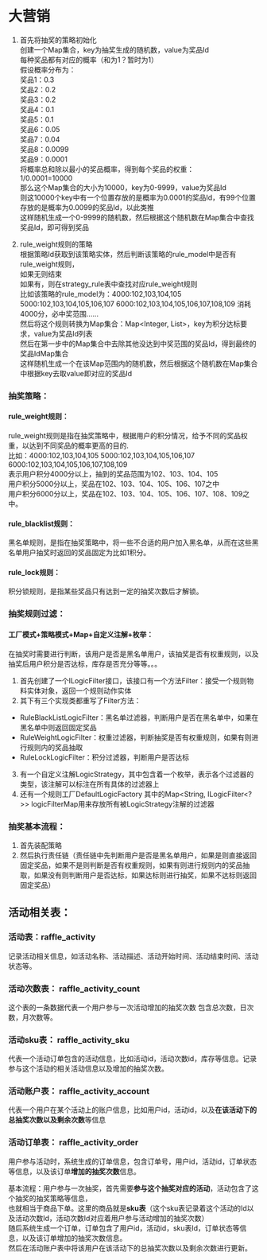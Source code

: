 # 大营销

1. 首先将抽奖的策略初始化  
创建一个Map集合，key为抽奖生成的随机数，value为奖品Id  
每种奖品都有对应的概率（和为1？暂时为1）  
假设概率分布为：  
奖品1：0.3  
奖品2：0.2   
奖品3：0.2  
奖品4：0.1  
奖品5：0.1  
奖品6：0.05  
奖品7：0.04  
奖品8：0.0099  
奖品9：0.0001   
将概率总和除以最小的奖品概率，得到每个奖品的权重：  
1/0.0001=10000  
那么这个Map集合的大小为10000，key为0-9999，value为奖品Id  
则这10000个key中有一个位置存放的是概率为0.0001的奖品Id，有99个位置存放的是概率为0.0099的奖品Id，以此类推  
这样随机生成一个0-9999的随机数，然后根据这个随机数在Map集合中查找奖品Id，即可得到奖品  

2. rule_weight规则的策略  
根据策略Id获取到该策略实体，然后判断该策略的rule_model中是否有rule_weight规则，  
如果无则结束   
如果有，则在strategy_rule表中查找对应rule_weight规则   
比如该策略的rule_model为：4000:102,103,104,105 5000:102,103,104,105,106,107 6000:102,103,104,105,106,107,108,109
消耗4000分，必中奖范围......  
然后将这个规则转换为Map集合：Map<Integer, List<Integer>>，key为积分达标要求，value为奖品Id列表  
然后在第一步中的Map集合中去除其他没达到中奖范围的奖品Id，得到最终的奖品IdMap集合  
这样随机生成一个在该Map范围内的随机数，然后根据这个随机数在Map集合中根据key去取value即对应的奖品Id  

### 抽奖策略：

#### rule_weight规则：

rule_weight规则是指在抽奖策略中，根据用户的积分情况，给予不同的奖品权重，以达到不同奖品的概率更高的目的.  
比如：4000:102,103,104,105 5000:102,103,104,105,106,107 6000:102,103,104,105,106,107,108,109  
表示用户积分4000分以上，抽到的奖品范围为102、103、104、105   
用户积分5000分以上，奖品在102、103、104、105、106、107之中   
用户积分6000分以上，奖品在102、103、104、105、106、107、108、109之中。  

#### rule_blacklist规则：

黑名单规则，是指在抽奖策略中，将一些不合适的用户加入黑名单，从而在这些黑名单用户抽奖时返回的奖品固定为比如1积分。   

#### rule_lock规则：

积分锁规则，是指某些奖品只有达到一定的抽奖次数后才解锁。

### 抽奖规则过滤：

#### 工厂模式+策略模式+Map+自定义注解+枚举：

在抽奖时需要进行判断，该用户是否是黑名单用户，该抽奖是否有权重规则，以及抽奖后用户积分是否达标，库存是否充分等等。。。
1. 首先创建了一个ILogicFilter接口，该接口有一个方法Filter：接受一个规则物料实体对象，返回一个规则动作实体
2. 其下有三个实现类都重写了Filter方法：
 - RuleBlackListLogicFilter：黑名单过滤器，判断用户是否在黑名单中，如果在黑名单中则返回固定奖品
 - RuleWeightLogicFilter：权重过滤器，判断抽奖是否有权重规则，如果有则进行规则内的奖品抽取
 - RuleLockLogicFilter：积分过滤器，判断用户是否达标
3. 有一个自定义注解LogicStrategy，其中包含着一个枚举，表示各个过滤器的类型，该注解可以标注在所有具体的过滤器上
4. 还有一个规则工厂DefaultLogicFactory 其中的Map<String, ILogicFilter<?>> logicFilterMap用来存放所有被LogicStrategy注解的过滤器


### 抽奖基本流程：
1. 首先装配策略
2. 然后执行责任链（责任链中先判断用户是否是黑名单用户，如果是则直接返回固定奖品，如果不是则判断是否有权重规则，如果有则进行规则内的奖品抽取，如果没有则判断用户是否达标，如果达标则进行抽奖，如果不达标则返回固定奖品）

## 活动相关表：  

### 活动表：raffle_activity  
记录活动相关信息，如活动名称、活动描述、活动开始时间、活动结束时间、活动状态等。  

### 活动次数表： raffle_activity_count  
这个表的一条数据代表一个用户参与一次活动增加的抽奖次数 包含总次数，日次数，月次数等。   

### 活动sku表： raffle_activity_sku  
代表一个活动订单包含的活动信息，比如活动id，活动次数id，库存等信息。记录参与这个活动的相关活动信息以及增加的抽奖次数。    

### 活动账户表： raffle_activity_account  
代表一个用户在某个活动上的账户信息，比如用户id，活动id，以及**在该活动下的总抽奖次数以及剩余次数**等信息  

### 活动订单表： raffle_activity_order  
用户参与活动时，系统生成的订单信息，包含订单号，用户id，活动id，订单状态等信息，以及该订单**增加的抽奖次数**信息。  

基本流程：用户参与一次抽奖，首先需要**参与这个抽奖对应的活动**，活动包含了这个抽奖的抽奖策略等信息，  
也就相当于商品下单。这里的商品就是**sku表**（这个sku表记录着这个活动的Id以及活动次数Id，活动次数Id对应着用户参与活动增加的抽奖次数）  
随后系统生成一个订单，订单包含了用户id，活动id，sku表Id，订单状态等信息，以及该订单增加的抽奖次数信息。  
然后在活动账户表中将该用户在该活动下的总抽奖次数以及剩余次数进行更新。  